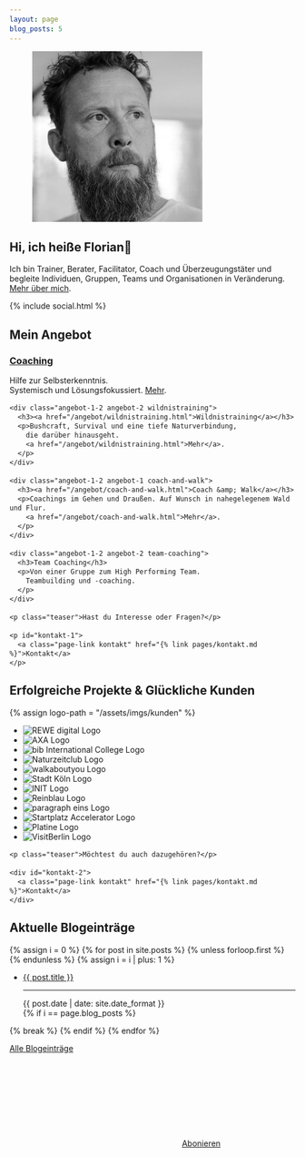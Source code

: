 ```yaml
---
layout: page
blog_posts: 5
---
```

<div id="front">
  <div id="intro">
    <figure role="group">
      <img src="/assets/imgs/florian-latzel-300x300.jpg" alt="Florian Latzel, Reinblau Teamtreffen, Mai 2017, Foto © Ronald Krentz" />
    </figure>
    <h2>Hi, ich heiße Florian👋</h2>
    <p>Ich bin Trainer, Berater, Facilitator, Coach und Überzeugungstäter
    und begleite Individuen, Gruppen, Teams und Organisationen in Veränderung.
    <a href="/ueber-mich.html">Mehr über mich</a>.
    </p>
    {% include social.html %}
  </div>

  <div id="portfolio">
    <h2>Mein Angebot</h2>
    <div class="angebot-1-2 angebot-1 coaching">
      <h3><a href="/angebot/coaching.html">Coaching</a></h3>
      <p>Hilfe zur Selbsterkenntnis.<br />Systemisch und Lösungsfokussiert. 
        <a href="/angebot/coaching.html">Mehr</a>.
      </p>
    </div>

    <div class="angebot-1-2 angebot-2 wildnistraining">
      <h3><a href="/angebot/wildnistraining.html">Wildnistraining</a></h3>
      <p>Bushcraft, Survival und eine tiefe Naturverbindung,
        die darüber hinausgeht.
        <a href="/angebot/wildnistraining.html">Mehr</a>.
      </p>
    </div>

    <div class="angebot-1-2 angebot-1 coach-and-walk">
      <h3><a href="/angebot/coach-and-walk.html">Coach &amp; Walk</a></h3>
      <p>Coachings im Gehen und Draußen. Auf Wunsch in nahegelegenem Wald und Flur.
        <a href="/angebot/coach-and-walk.html">Mehr</a>.
      </p>
    </div>

    <div class="angebot-1-2 angebot-2 team-coaching">
      <h3>Team Coaching</h3>
      <p>Von einer Gruppe zum High Performing Team.
        Teambuilding und -coaching.
      </p>
    </div>

    <p class="teaser">Hast du Interesse oder Fragen?</p>

    <p id="kontakt-1">
      <a class="page-link kontakt" href="{% link pages/kontakt.md %}">Kontakt</a>
    </p>
  </div>
  
  <div id="kunden">
    <h2>Erfolgreiche Projekte &amp; Glückliche Kunden</h2>
    {% assign logo-path = "/assets/imgs/kunden" %}
    <ul class="kunden-logos">
      <li id="rewe-digital"><img src="{{ logo-path }}/rewe-digital-logo.svg" alt="REWE digital Logo" loading="lazy" /></li>
      <li id="axa"><img src="{{ logo-path }}/axa-logo.svg" alt="AXA Logo" loading="lazy" /></li>
      <li id="bib"><img src="{{ logo-path }}/bib-international-college-logo.svg" alt="bib International College Logo" loading="lazy" /></li>
      <li id="naturzeit"><img src="{{ logo-path }}/naturzeitclub-logo.webp" alt="Naturzeitclub Logo" loading="lazy" /></li>
      <li id="walkaboutyou"><img src="{{ logo-path }}/walkaboutyou-logo.webp" alt="walkaboutyou Logo" loading="lazy" /></li>
      <li id="koeln"><img src="{{ logo-path }}/stadt-koeln-logo.svg" alt="Stadt Köln Logo" loading="lazy" /></li>
      <li id="init"><img src="{{ logo-path }}/init-logo.svg" alt="INIT Logo" loading="lazy" /></li>
      <li id="reinblau"><img src="{{ logo-path }}/reinblau-logo.svg" alt="Reinblau Logo" loading="lazy" /></li>
      <li id="p1"><img src="{{ logo-path }}/paragraph-eins-logo.svg" alt="paragraph eins Logo" loading="lazy" /></li>
      <li id="startplatz"><img src="{{ logo-path }}/startplatz-accelerator-logo.png" alt="Startplatz Accelerator Logo" loading="lazy" /></li>
      <li id="paltine"><img src="{{ logo-path }}/platine-logo.png" alt="Platine Logo"  loading="lazy" /></li>
      <li id="visitberlin"><img src="{{ logo-path }}/visitberlin-logo.svg" alt="VisitBerlin Logo" loading="lazy"/></li>
    </ul>

    <p class="teaser">Möchtest du auch dazugehören?</p>
    
    <div id="kontakt-2">
      <a class="page-link kontakt" href="{% link pages/kontakt.md %}">Kontakt</a>
    </div>
  </div>

 
  <div id="blog-posts">
    <h2>Aktuelle Blogeinträge</h2>
    <div class="archiv">
  {% assign i = 0 %}
  {% for post in site.posts %}
    {% unless forloop.first %}
    </ul>
    {% endunless %}
    {% assign i = i | plus: 1 %}
    <ul>
      <li class="h-entry">
        <span class="title p-name">
          <a class="u-url" href="{{ post.url }}">{{ post.title }}</a>
        </span>
        <hr>
        <time class="dt-published" datetime="{{ post.date | date: "%Y-%m-%dT%H:%M:%S"}}">
          {{ post.date | date: site.date_format }}
        </time>
      </li>
    {% if i == page.blog_posts %}
    </ul>
      {% break %}
    {% endif %}
  {% endfor %}
    </div>
    <p class="blog-link">
      <a href="{% link pages/blog.html %}">Alle Blogeinträge</a>
    </p>
    <p class="feed-subscribe">
      <svg class="svg-icon orange">
        <use xlink:href="{{ '/assets/minima-social-icons.svg#rss' | relative_url }}"></use>
      </svg>
      <a href="{{ "/feed.xml" | relative_url }}">Abonieren</a>
    </p>
  </div>

</div>
